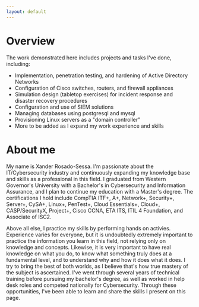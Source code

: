 ```yaml
---
layout: default
---
```


# Overview

The work demonstrated here includes projects and tasks I've done, including:
* Implementation, penetration testing, and hardening of Active Directory Networks
* Configuration of Cisco switches, routers, and firewall appliances
* Simulation design (tabletop exercises) for incident response and disaster recovery procedures
* Configuration and use of SIEM solutions
* Managing databases using postgresql and mysql
* Provisioning Linux servers as a "domain controller"
* More to be added as I expand my work experience and skills

# About me

My name is Xander Rosado-Sessa. I'm passionate about the IT/Cybersecurity industry and continuously expanding my knowledge base and skills as a professional in this field. I graduated from Western Governor's University with a Bachelor's in Cybersecurity and Information Assurance, and I plan to continue my education with a Master's degree. The certifications I hold include CompTIA ITF+, A+, Network+, Security+, Server+, CySA+, Linux+, PenTest+, Cloud Essentials+, Cloud+, CASP/SecurityX, Project+, Cisco CCNA, ETA ITS, ITIL 4 Foundation, and Associate of ISC2. 

Above all else, I practice my skills by performing hands on activies. Experience varies for everyone, but it is undoubtedly extremely important to practice the information you learn in this field, not relying only on knowledge and concepts. Likewise, it is very important to have real knowledge on what you do, to know what something truly does at a fundamental level, and to understand why and how it does what it does. I try to bring the best of both worlds, as I believe that's how true mastery of the subject is ascertained. I've went through several years of technical training before pursuing my bachelor's degree, as well as worked in help desk roles and competed nationally for Cybersecurity. Through these opportunities, I've been able to learn and share the skills I present on this page.  
